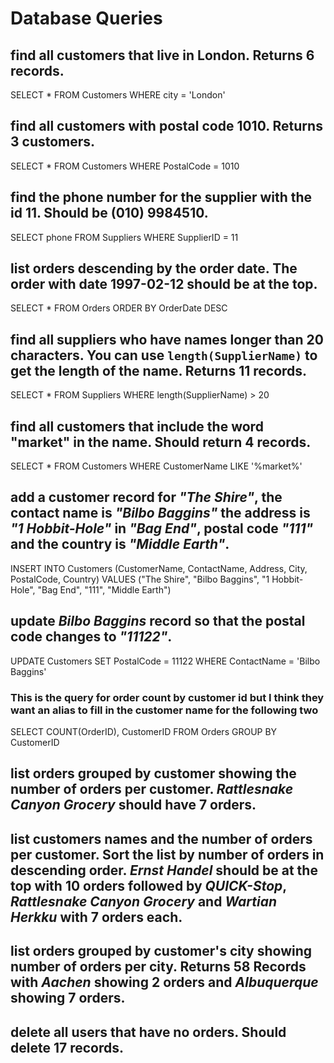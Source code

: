 # Database Queries

## find all customers that live in London. Returns 6 records.
SELECT * FROM Customers
WHERE city = 'London'

## find all customers with postal code 1010. Returns 3 customers.
SELECT * FROM Customers
WHERE PostalCode = 1010

## find the phone number for the supplier with the id 11. Should be (010) 9984510.
SELECT phone FROM Suppliers
WHERE SupplierID = 11

## list orders descending by the order date. The order with date 1997-02-12 should be at the top.
SELECT * FROM Orders
ORDER BY OrderDate DESC

## find all suppliers who have names longer than 20 characters. You can use `length(SupplierName)` to get the length of the name. Returns 11 records.
SELECT * FROM Suppliers
WHERE length(SupplierName) > 20

## find all customers that include the word "market" in the name. Should return 4 records.
SELECT * FROM Customers
WHERE CustomerName LIKE '%market%'

## add a customer record for _"The Shire"_, the contact name is _"Bilbo Baggins"_ the address is _"1 Hobbit-Hole"_ in _"Bag End"_, postal code _"111"_ and the country is _"Middle Earth"_.
INSERT INTO Customers (CustomerName, ContactName, Address, City, PostalCode, Country)
VALUES ("The Shire", "Bilbo Baggins", "1 Hobbit-Hole", "Bag End", "111", "Middle Earth")

## update _Bilbo Baggins_ record so that the postal code changes to _"11122"_.
UPDATE Customers
SET PostalCode = 11122
WHERE ContactName = 'Bilbo Baggins'



### This is the query for order count by customer id but I think they want an alias to fill in the customer name for the following two
SELECT COUNT(OrderID), CustomerID 
FROM Orders
GROUP BY CustomerID

## list orders grouped by customer showing the number of orders per customer. _Rattlesnake Canyon Grocery_ should have 7 orders.

## list customers names and the number of orders per customer. Sort the list by number of orders in descending order. _Ernst Handel_ should be at the top with 10 orders followed by _QUICK-Stop_, _Rattlesnake Canyon Grocery_ and _Wartian Herkku_ with 7 orders each.

## list orders grouped by customer's city showing number of orders per city. Returns 58 Records with _Aachen_ showing 2 orders and _Albuquerque_ showing 7 orders.

## delete all users that have no orders. Should delete 17 records.
